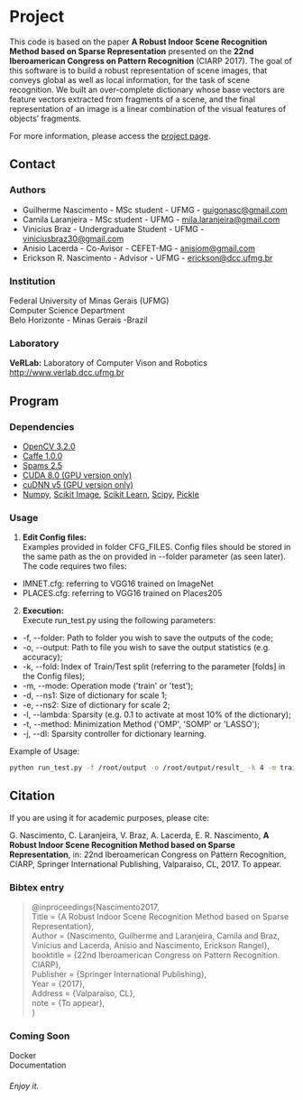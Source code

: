 # Project #

This code is based on the paper __A Robust Indoor Scene Recognition Method based on Sparse Representation__ presented on the __22nd Iberoamerican Congress on Pattern Recognition__ (CIARP 2017). The goal of this software is to build a robust representation of scene images, that conveys global as well as local information, for the task of scene recognition. We  built  an  over-complete dictionary  whose  base  vectors  are feature vectors extracted from fragments of a scene, and the final representation of an image is a linear combination of the visual features of objects’ fragments. 

For more information, please access the [project page](http://www.verlab.dcc.ufmg.br/scene-understanding/).


## Contact ##

### Authors ###

* Guilherme Nascimento - MSc student - UFMG - guigonasc@gmail.com
* Camila Laranjeira - MSc student - UFMG - mila.laranjeira@gmail.com
* Vinicius Braz - Undergraduate Student - UFMG - viniciusbraz30@gmail.com
* Anisio Lacerda - Co-Avisor - CEFET-MG - anisiom@gmail.com
* Erickson R. Nascimento - Advisor - UFMG - erickson@dcc.ufmg.br


### Institution ###

Federal University of Minas Gerais (UFMG)  
Computer Science Department  
Belo Horizonte - Minas Gerais -Brazil 

### Laboratory ###

__VeRLab:__ Laboratory of Computer Vison and Robotics   
http://www.verlab.dcc.ufmg.br

## Program ##

### Dependencies ###

* [OpenCV 3.2.0](http://docs.opencv.org/3.3.0/)
* [Caffe 1.0.0](http://caffe.berkeleyvision.org/)
* [Spams 2.5](http://spams-devel.gforge.inria.fr/downloads.html)
* [CUDA 8.0 (GPU version only)](https://developer.nvidia.com/cuda-toolkit)
* [cuDNN v5 (GPU version only)](https://developer.nvidia.com/cudnn)
* [Numpy](https://docs.scipy.org/doc/numpy-1.13.0/reference/), [Scikit Image](http://scikit-image.org/docs/dev/), [Scikit Learn](http://scikit-learn.org/stable/documentation.html), [Scipy](https://docs.scipy.org/doc/scipy/reference/), [Pickle](https://docs.python.org/2/library/pickle.html)


### Usage ###
1. **Edit Config files:**   
Examples provided in folder CFG_FILES. Config files should be stored in the same path as the on provided in --folder parameter (as seen later). The code requires two files:
* IMNET.cfg: referring to VGG16 trained on ImageNet 
* PLACES.cfg: referring to VGG16 trained on Places205   


2. **Execution:**   
Execute run_test.py using the following parameters:

* -f, --folder: Path to folder you wish to save the outputs of the code;  
* -o, --output: Path to file you wish to save the output statistics (e.g. accuracy); 
* -k, --fold: Index of Train/Test split (referring to the parameter [folds] in the Config files);
* -m, --mode: Operation mode ('train' or 'test'); 
* -d, --ns1: Size of dictionary for scale 1; 
* -e, --ns2: Size of dictionary for scale 2; 
* -l, --lambda: Sparsity (e.g. 0.1 to activate at most 10% of the dictionary);
* -t, --method: Minimization Method ('OMP', 'SOMP' or 'LASSO');
* -j, --dl: Sparsity controller for dictionary learning.


Example of Usage:
```bash
python run_test.py -f /root/output -o /root/output/result_ -k 4 -m train -d 603 -e 3283 -l 0.1 -t OMP -j 0.03 
```

## Citation ##

If you are using it for academic purposes, please cite: 

G. Nascimento, C. Laranjeira, V. Braz, A. Lacerda, E. R. Nascimento, __A Robust Indoor Scene Recognition Method based on Sparse Representation__, in: 22nd Iberoamerican Congress on Pattern Recognition, CIARP, Springer International Publishing, Valparaiso, CL, 2017. To appear. 


### Bibtex entry ###

> @inproceedings{Nascimento2017,  
> Title = {A Robust Indoor Scene Recognition Method based on Sparse Representation},  
> Author = {Nascimento, Guilherme and Laranjeira, Camila and Braz, Vinicius and Lacerda, Anisio and Nascimento, Erickson Rangel},  
> booktitle = {22nd Iberoamerican Congress on Pattern Recognition. CIARP},  
> Publisher = {Springer International Publishing},  
> Year = {2017},  
> Address = {Valparaiso, CL},  
> note = {To appear},  
> }  

### Coming Soon ### 
Docker  
Documentation  

###### Enjoy it. ######
